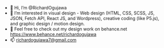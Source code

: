- 👋 Hi, I’m @RichardOgujawa
- 👀 I’m interested in visual design - Web design (HTML, CSS, SCSS, JS, JSON, Fetch API, React JS, and Wordpress), creative coding (like P5.js), and graphic design / motion design. 
- 💼 Feel free to check out my design work on behance.net <a>https://www.behance.net/richardogujawa</a>
- 📫 richardogujawa7@gmail.com 

<!---
RichardOgujawa/RichardOgujawa is a ✨ special ✨ repository because its `README.md` (this file) appears on your GitHub profile.
You can click the Preview link to take a look at your changes.
--->
